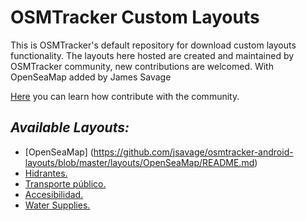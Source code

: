 # OSMTracker Custom Layouts

This is OSMTracker's default repository for download custom layouts functionality. The layouts here hosted are created and maintained by OSMTracker community, new contributions are welcomed.
With OpenSeaMap added by James Savage

[Here](https://github.com/labexp/osmtracker-android-layouts/wiki) you can learn how contribute with the community.

## *Available Layouts:*
+ [OpenSeaMap] (https://github.com/jsavage/osmtracker-android-layouts/blob/master/layouts/OpenSeaMap/README.md)
+ [Hidrantes.](https://github.com/labexp/osmtracker-android-layouts/blob/master/layouts/hidrantes/README.md)
+ [Transporte público.](https://github.com/labexp/osmtracker-android-layouts/blob/master/layouts/transporte_publico/README.md)
+ [Accesibilidad.](https://github.com/labexp/osmtracker-android-layouts/blob/master/layouts/accesibilidad/README.md)
+ [Water Supplies.](https://github.com/labexp/osmtracker-android-layouts/blob/master/layouts/water_supply/README.md)
